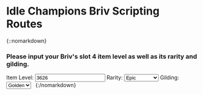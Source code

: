 # Idle Champions Briv Scripting Routes

{::nomarkdown}
<span class="routes">
	<span class="routesRow">
		<span class="routesDesc">
			<h3 id="input">Please input your Briv's slot 4 item level as well as its rarity and gilding.</h3>
		</span>
	</span>
	<span class="routesRow">
		<span class="routesCol1">
			<label for="ilvl">Item Level:</label>
		</span>
		<span class="routesCol2">
			<input type="number" name="ilvl" id="ilvl" value="3626">
		</span>
		<!--<span class="routesCol3">
			<label for="presets">Specific Jumps:</label>
		</span>
		<span class="routesCol4">
			<select name="presets" id="presets">
			<option value="1j">1j</option>
			<option value="2j">2j</option>
			<option value="3j">3j</option>
			<option value="4j" selected>4j</option>
			<option value="5j">5j</option>
			<option value="6j">6j</option>
			<option value="7j">7j</option>
			<option value="8j">8j</option>
			<option value="9j">9j</option>
			<option value="11j">11j</option>
			</select>
		</span>-->
	</span>
	<span class="routesRow">
		<span class="routesCol1">
			<label for="rarity">Rarity:</label>
		</span>
		<span class="routesCol2">
			<select name="rarity" id="rarity">
			<option value="common">Common</option>
			<option value="uncommon">Uncommon</option>
			<option value="rare">Rare</option>
			<option value="epic" selected>Epic</option>
			</select>
		</span>
	</span>
	<span class="routesRow">
		<span class="routesCol1">
			<label for="gilding">Gilding:</label>
		</span>
		<span class="routesCol2">
			<select name="gilding" id="gilding">
			<option value="none">None</option>
			<option value="shiny">Shiny</option>
			<option value="golden" selected>Golden</option>
			</select>
		</span>
	</span>
	<span class="routesWrapper" id="wrapper">
		&nbsp;
	</span>
</span>
{:/nomarkdown}